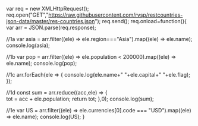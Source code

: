 var req = new XMLHttpRequest();
req.open("GET","https://raw.githubusercontent.com/rvsp/restcountries-json-data/master/res-countries.json");
req.send();
req.onload=function(){
  var arr = JSON.parse(req.response);

  //1a
  var asia = arr.filter((ele) => ele.region==="Asia").map((ele) => ele.name);
  console.log(asia);

  //1b
  var pop = arr.filter((ele) => ele.population < 200000).map((ele) => ele.name);
  console.log(pop);

  //1c
  arr.forEach(ele => {
    console.log(ele.name+" "+ele.capital+" "+ele.flag);
  });

  //1d
  const sum = arr.reduce((acc,ele) => {  
    tot = acc + ele.population;
    return tot;
  },0);
  console.log(sum);

  //1e
  var US = arr.filter((ele) => ele.currencies[0].code === "USD").map((ele) => ele.name);
  console.log(US);
}
